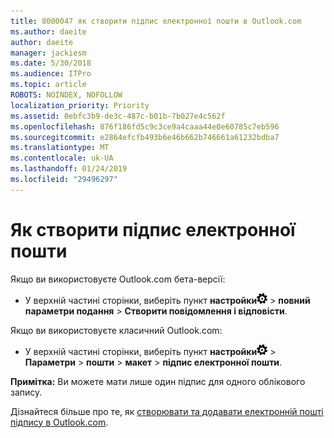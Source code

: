 ```yaml
---
title: 8000047 як створити підпис електронної пошти в Outlook.com
ms.author: daeite
author: daeite
manager: jackiesm
ms.date: 5/30/2018
ms.audience: ITPro
ms.topic: article
ROBOTS: NOINDEX, NOFOLLOW
localization_priority: Priority
ms.assetid: 0ebfc3b9-de3c-487c-b01b-7b027e4c562f
ms.openlocfilehash: 876f186fd5c9c3ce9a4caaa44e0e60785c7eb596
ms.sourcegitcommit: e2864efcfb493b6e46b662b746661a61232bdba7
ms.translationtype: MT
ms.contentlocale: uk-UA
ms.lasthandoff: 01/24/2019
ms.locfileid: "29496297"
---
```

# <a name="how-to-create-an-email-signature"></a>Як створити підпис електронної пошти

Якщо ви використовуєте Outlook.com бета-версії:
  
- У верхній частині сторінки, виберіть пункт **настройки**![настройки](media/f4b2e798-fff1-4a14-931f-5677a4543b58.png) \> **повний параметри подання** \> **Створити повідомлення і відповісти**. 
    
Якщо ви використовуєте класичний Outlook.com:
  
- У верхній частині сторінки, виберіть пункт **настройки**![настройки](media/f4b2e798-fff1-4a14-931f-5677a4543b58.png) \> **Параметри** \> **пошти** \> **макет** \> **підпис електронної пошти**. 
    
 **Примітка:** Ви можете мати лише один підпис для одного облікового запису. 
  
Дізнайтеся більше про те, як [створювати та додавати електронній пошті підпису в Outlook.com](https://go.microsoft.com/fwlink/p/?linkid=2001404&amp;clcid=0x409).
  

